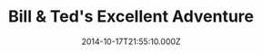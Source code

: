 ---
title: "Bill & Ted's Excellent Adventure"
year: 1989
date: 2014-10-17T21:55:10.000Z
permalink: /almanac/movies/2014-10-17-bill--teds-excellent-adventure/index.html
link: https://letterboxd.com/rknightuk/film/bill-teds-excellent-adventure/
rating: 3
---